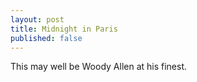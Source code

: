 ```yaml
---
layout: post
title: Midnight in Paris
published: false
---
```


This may well be Woody Allen at his finest. 